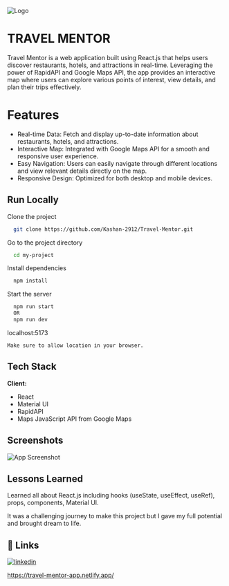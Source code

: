 
![Logo](https://4.cdn.travolution.com/dynamic-images/28000-28999/28532/28532_c=(0,0,1200,799)_w=1000_h=333.png?v=20230522122229)


# TRAVEL MENTOR

Travel Mentor is a web application built using React.js that helps users discover restaurants, hotels, and attractions in real-time. Leveraging the power of RapidAPI and Google Maps API, the app provides an interactive map where users can explore various points of interest, view details, and plan their trips effectively.




# Features

- Real-time Data: Fetch and display up-to-date information about restaurants, hotels, and attractions.
- Interactive Map: Integrated with Google Maps API for a smooth and responsive user experience.
- Easy Navigation: Users can easily navigate through different locations and view relevant details directly on the map.
- Responsive Design: Optimized for both desktop and mobile devices.


## Run Locally

Clone the project

```bash
  git clone https://github.com/Kashan-2912/Travel-Mentor.git
```

Go to the project directory

```bash
  cd my-project
```

Install dependencies

```bash
  npm install
```

Start the server

```bash
  npm run start
  OR 
  npm run dev
```

localhost:5173

```
Make sure to allow location in your browser.

```


## Tech Stack

**Client:**
- React 
- Material UI 
- RapidAPI
- Maps JavaScript API from Google Maps


## Screenshots

![App Screenshot](https://i.imgur.com/YvW0hYc.jpg)


## Lessons Learned

Learned all about React.js including hooks (useState, useEffect, useRef), props, components, Material UI.

It was a challenging journey to make this project but I gave my full potential and brought dream to life.


## 🔗 Links

[![linkedin](https://img.shields.io/badge/linkedin-0A66C2?style=for-the-badge&logo=linkedin&logoColor=white)](https://www.linkedin.com/in/muhammad-kashan-ashraf)

https://travel-mentor-app.netlify.app/

